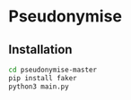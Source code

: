 # Pseudonymise

## Installation

```sh
cd pseudonymise-master
pip install faker
python3 main.py
```
